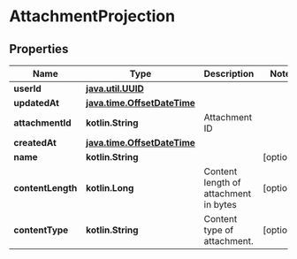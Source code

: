 
# AttachmentProjection

## Properties
Name | Type | Description | Notes
------------ | ------------- | ------------- | -------------
**userId** | [**java.util.UUID**](java.util.UUID) |  | 
**updatedAt** | [**java.time.OffsetDateTime**](java.time.OffsetDateTime) |  | 
**attachmentId** | **kotlin.String** | Attachment ID | 
**createdAt** | [**java.time.OffsetDateTime**](java.time.OffsetDateTime) |  | 
**name** | **kotlin.String** |  |  [optional]
**contentLength** | **kotlin.Long** | Content length of attachment in bytes |  [optional]
**contentType** | **kotlin.String** | Content type of attachment. |  [optional]



